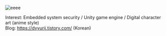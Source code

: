 ![eeee](https://user-images.githubusercontent.com/25261713/149206442-ebdcaa9b-db57-4e18-b359-4fc2c8e64c83.png)

Interest: Embedded system security / Unity game engine / Digital character art (anime style) <br>
Blog: https://dvyurij.tistory.com/ (Korean)

<!---
dvyurij/dvyurij is a ✨ special ✨ repository because its `README.md` (this file) appears on your GitHub profile.
You can click the Preview link to take a look at your changes.
--->
